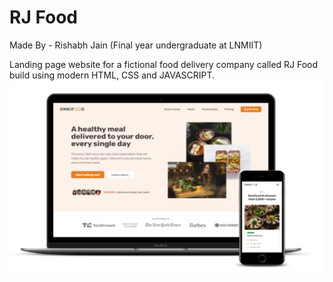 # RJ Food
Made By - Rishabh Jain (Final year undergraduate at LNMIIT)

Landing page website for a fictional food delivery company  called RJ Food build using modern HTML, CSS  and JAVASCRIPT.
![Live project](project.png)
